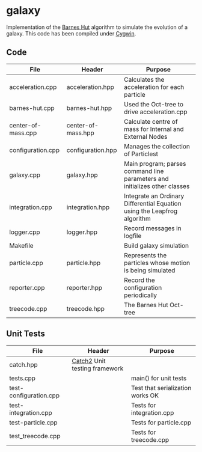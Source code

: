 # galaxy

Implementation of the [Barnes Hut](https://en.wikipedia.org/wiki/Barnes%E2%80%93Hut_simulation) algorithm
to simulate the evolution of a galaxy. This code has been compiled under [Cygwin](https://www.cygwin.com/).

## Code

 File | Header | Purpose 
---------------------|------------------|---------------------------------------------------------------------
acceleration.cpp |  acceleration.hpp |Calculates the acceleration for each particle 
barnes-hut.cpp | barnes-hut.hpp | Used the Oct-tree to drive acceleration.cpp
center-of-mass.cpp | center-of-mass.hpp |Calculate centre of mass for Internal and External Nodes 
configuration.cpp | configuration.hpp| Manages the collection of Particlest 
galaxy.cpp |galaxy.hpp| Main program; parses command line parameters and initializes other classes
integration.cpp | integration.hpp | Integrate an Ordinary Differential Equation using the Leapfrog algorithm
logger.cpp|logger.hpp|Record messages in logfile
Makefile || Build galaxy simulation 
particle.cpp| particle.hpp | Represents the particles whose motion is being simulated
reporter.cpp |  reporter.hpp|Record the configuration periodically 
treecode.cpp |treecode.hpp  | The Barnes Hut Oct-tree

## Unit Tests

File | Header | Purpose 
---------------------|------------------|---------------------------------------------------------------------
|catch.hpp | [Catch2]( https://github.com/catchorg/Catch2/tree/v2.x/single_include/catch2) Unit testing framework 
tests.cpp || main() for unit tests 
test-configuration.cpp| | Test that serialization works OK
test-integration.cpp | | Tests for integration.cpp 
test-particle.cpp |  | Tests for particle.cpp 
test_treecode.cpp |  | Tests for treecode.cpp
